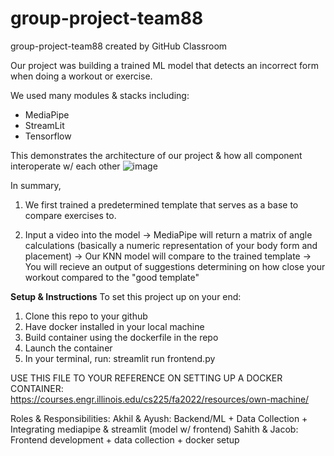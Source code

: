 # group-project-team88
group-project-team88 created by GitHub Classroom

Our project was building a trained ML model that detects an incorrect form when doing a workout or exercise.

We used many modules & stacks including:
- MediaPipe
- StreamLit
- Tensorflow

This demonstrates the architecture of our project & how all component interoperate w/ each other
![image](https://github.com/CS222-UIUC-FA23/group-project-team88/assets/112727686/8b6630d5-fd58-481a-a440-d74f96155e38)

In summary, 

1. We first trained a predetermined template that serves as a base to compare exercises to.

2. Input a video into the model 
  -> MediaPipe will return a matrix of angle calculations (basically a numeric representation of your body form and placement)
  -> Our KNN model will compare to the trained template
  -> You will recieve an output of suggestions determining on how close your workout compared to the "good template"


**Setup & Instructions**
To set this project up on your end:
1. Clone this repo to your github
2. Have docker installed in your local machine
3. Build container using the dockerfile in the repo
4. Launch the container
6. In your terminal, run: streamlit run frontend.py

USE THIS FILE TO YOUR REFERENCE ON SETTING UP A DOCKER CONTAINER: https://courses.engr.illinois.edu/cs225/fa2022/resources/own-machine/


Roles & Responsibilities:
Akhil & Ayush: Backend/ML + Data Collection + Integrating mediapipe & streamlit (model w/ frontend)
Sahith & Jacob: Frontend development + data collection + docker setup
